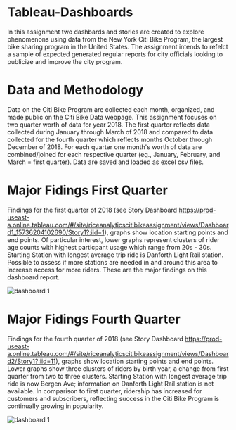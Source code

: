 # Tableau-Dashboards
In this assignment two dashbards and stories are created to explore phenomenons using data from the New York Citi Bike Program, the largest bike sharing program in the United States. The assignment intends to refelct a sample of expected generated regular reports for city officials looking to publicize and improve the city program.

# Data and Methodology
Data on the Citi Bike Program are collected each month, organized, and made public on the Citi Bike Data webpage. This assignment focuses on two quarter worth of data for year 2018. 
The first quarter reflects data collected during January through March of 2018 and compared to data collected for the fourth quarter which reflects months October through December of 2018. For each quarter one month's worth of data are combined/joined for each respective quarter (eg., January, February, and March = first quarter).
Data are saved and loaded as excel csv files. 

# Major Fidings First Quarter
Findings for the first quarter of 2018 (see Story Dashboard https://prod-useast-a.online.tableau.com/#/site/riceanalyticscitibikeassignment/views/Dashboard1_15736204102690/Story1?:iid=1), graphs show location starting points and end points. Of particular interest, lower graphs represent clusters of rider age counts with highest particpant usage which range from 20s - 30s. Starting Station with longest average trip ride is Danforth Light Rail station.  Possible to assess if more stations are needed in and around this area to increase access for more riders. These are the major findings on this dashboard report.

![dashboard 1](images/dashboard1)

# Major Fidings Fourth Quarter
Findings for the fourth quarter of 2018 (see Story Dashboard https://prod-useast-a.online.tableau.com/#/site/riceanalyticscitibikeassignment/views/Dashboard2/Story1?:iid=11), graphs show location starting points and end points. Lower graphs show three clusters of riders by birth year, a change from first quarter from two to three clusters. Starting Station with longest average trip ride is now Bergen Ave; information on Danforth Light Rail station is not available. In comparison to first quarter, ridership has increased for customers and subscribers, reflecting success in the Citi Bike Program is continually growing in popularity.

![dashboard 1](images/dashboard2)
